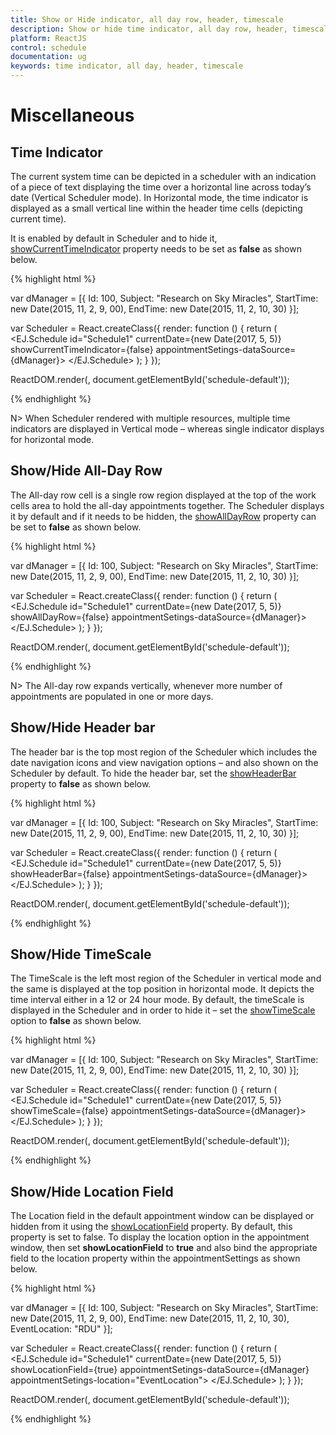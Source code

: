 ```yaml
---
title: Show or Hide indicator, all day row, header, timescale
description: Show or hide time indicator, all day row, header, timescale
platform: ReactJS
control: schedule
documentation: ug
keywords: time indicator, all day, header, timescale
---
```

# Miscellaneous

## Time Indicator

The current system time can be depicted in a scheduler with an indication of a piece of text displaying the time over a horizontal line across today’s date (Vertical Scheduler mode). In Horizontal mode, the time indicator is displayed as a small vertical line within the header time cells (depicting current time).

It is enabled by default in Scheduler and to hide it, [showCurrentTimeIndicator](/api/js/ejschedule#members:showcurrenttimeindicator) property needs to be set as **false** as shown below.

{% highlight html %}

var dManager = [{
    Id: 100,
    Subject: "Research on Sky Miracles",
    StartTime: new Date(2015, 11, 2, 9, 00),
    EndTime: new Date(2015, 11, 2, 10, 30)
}];

var Scheduler = React.createClass({
    render: function () {
        return (
            <EJ.Schedule id="Schedule1" currentDate={new Date(2017, 5, 5)} showCurrentTimeIndicator={false} appointmentSetings-dataSource={dManager}>
            </EJ.Schedule>
       );
    }
});

ReactDOM.render(<Scheduler />, document.getElementById('schedule-default'));

{% endhighlight %}

N> When Scheduler rendered with multiple resources, multiple time indicators are displayed in Vertical mode – whereas single indicator displays for horizontal mode.

## Show/Hide All-Day Row

The All-day row cell is a single row region displayed at the top of the work cells area to hold the all-day appointments together. The Scheduler displays it by default and if it needs to be hidden, the [showAllDayRow](/api/js/ejschedule#members:showalldayrow) property can be set to **false** as shown below.

{% highlight html %}

var dManager = [{
    Id: 100,
    Subject: "Research on Sky Miracles",
    StartTime: new Date(2015, 11, 2, 9, 00),
    EndTime: new Date(2015, 11, 2, 10, 30)
}];

var Scheduler = React.createClass({
    render: function () {
        return (
            <EJ.Schedule id="Schedule1" currentDate={new Date(2017, 5, 5)} showAllDayRow={false} appointmentSetings-dataSource={dManager}>
            </EJ.Schedule>
       );
    }
});

ReactDOM.render(<Scheduler />, document.getElementById('schedule-default'));

{% endhighlight %}

N> The All-day row expands vertically, whenever more number of appointments are populated in one or more days.

## Show/Hide Header bar

The header bar is the top most region of the Scheduler which includes the date navigation icons and view navigation options – and also shown on the Scheduler by default. To hide the header bar, set the [showHeaderBar](/api/js/ejschedule#members:showheaderbar) property to **false** as shown below.

{% highlight html %}

var dManager = [{
    Id: 100,
    Subject: "Research on Sky Miracles",
    StartTime: new Date(2015, 11, 2, 9, 00),
    EndTime: new Date(2015, 11, 2, 10, 30)
}];

var Scheduler = React.createClass({
    render: function () {
        return (
            <EJ.Schedule id="Schedule1" currentDate={new Date(2017, 5, 5)} showHeaderBar={false} appointmentSetings-dataSource={dManager}>
            </EJ.Schedule>
       );
    }
});

ReactDOM.render(<Scheduler />, document.getElementById('schedule-default'));

{% endhighlight %}

## Show/Hide TimeScale

The TimeScale is the left most region of the Scheduler in vertical mode and the same is displayed at the top position in horizontal mode. It depicts the time interval either in a 12 or 24 hour mode. By default, the timeScale is displayed in the Scheduler and in order to hide it – set the [showTimeScale](/api/js/ejschedule#members:showtimescale) option to **false** as shown below.

{% highlight html %}

var dManager = [{
    Id: 100,
    Subject: "Research on Sky Miracles",
    StartTime: new Date(2015, 11, 2, 9, 00),
    EndTime: new Date(2015, 11, 2, 10, 30)
}];

var Scheduler = React.createClass({
    render: function () {
        return (
            <EJ.Schedule id="Schedule1" currentDate={new Date(2017, 5, 5)} showTimeScale={false} appointmentSetings-dataSource={dManager}>
            </EJ.Schedule>
       );
    }
});

ReactDOM.render(<Scheduler />, document.getElementById('schedule-default'));

{% endhighlight %}

## Show/Hide Location Field

The Location field in the default appointment window can be displayed or hidden from it using the [showLocationField](/api/js/ejschedule#members:showlocationfield) property. By default, this property is set to false. To display the location option in the appointment window, then set **showLocationField** to **true** and also bind the appropriate field to the location property within the appointmentSettings as shown below.

{% highlight html %}

var dManager = [{
    Id: 100,
    Subject: "Research on Sky Miracles",
    StartTime: new Date(2015, 11, 2, 9, 00),
    EndTime: new Date(2015, 11, 2, 10, 30),
    EventLocation: "RDU"
}];

var Scheduler = React.createClass({
    render: function () {
        return (
            <EJ.Schedule id="Schedule1" currentDate={new Date(2017, 5, 5)} showLocationField={true} appointmentSetings-dataSource={dManager} appointmentSetings-location="EventLocation">
            </EJ.Schedule>
       );
    }
});

ReactDOM.render(<Scheduler />, document.getElementById('schedule-default'));

{% endhighlight %}
